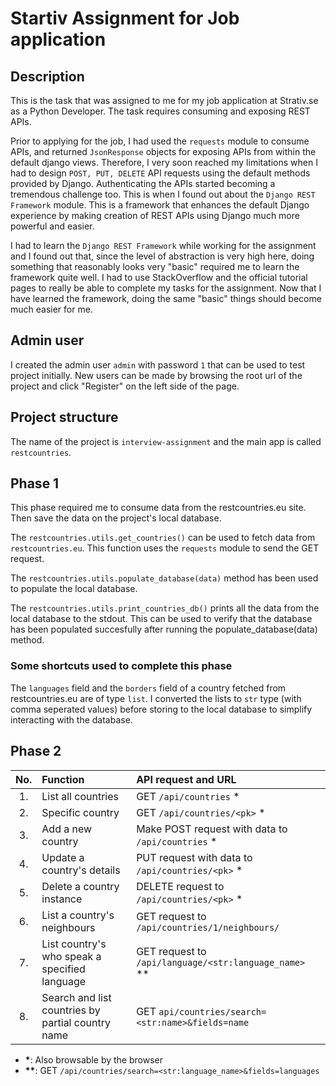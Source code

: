 # Startiv Assignment for Job application

## Description

This is the task that was assigned to me for my job application at Strativ.se
as a Python Developer. The task requires consuming and exposing REST APIs.

Prior to applying for the job, I had used the `requests` module to consume
APIs, and returned `JsonResponse` objects for exposing APIs from within the
default django views. Therefore, I very soon reached my limitations when I had
to design `POST, PUT, DELETE` API requests using the default methods provided
by Django. Authenticating the APIs started becoming a tremendous challenge too.
This is when I found out about the `Django REST Framework` module. This is a
framework that enhances the default Django experience by making creation of
REST APIs using Django much more powerful and easier.

I had to learn the `Django REST Framework` while working for the assignment
and I found out that, since the level of abstraction is very high here, doing
something that reasonably looks very "basic" required me to learn the framework
quite well. I had to use StackOverflow and the official tutorial pages to really
be able to complete my tasks for the assignment. Now that I have learned the
framework, doing the same "basic" things should become much easier for me.

## Admin user

I created the admin user `admin` with password `1` that can be used to test
project initially. New users can be made by browsing the root url of the
project and click "Register" on the left side of the page.

## Project structure

The name of the project is `interview-assignment` and the main app is called
`restcountries`.

## Phase 1

This phase required me to consume data from the restcountries.eu site. Then
save the data on the project's local database.

The `restcountries.utils.get_countries()` can be used to fetch data from
`restcountries.eu`. This function uses the `requests` module to send the GET
request.

The `restcountries.utils.populate_database(data)` method has been used to
populate the local database.

The `restcountries.utils.print_countries_db()` prints all the data from the
local database to the stdout. This can be used to verify that the database has
been populated succesfully after running the populate_database(data) method.

### Some shortcuts used to complete this phase

The `languages` field and the `borders` field of a country fetched from
restcountries.eu are of type `list`. I converted the lists to `str` type (with
comma seperated values) before storing to the local database to simplify
interacting with the database.

## Phase 2

| No.   |  Function  |  API request and URL |
| :---: | :-------------------------- | :--------------------------------------- |
| 1.    | List all countries | GET `/api/countries` \* |
| 2.    | Specific country | GET `/api/countries/<pk>` \* |
| 3.    | Add a new country | Make POST request with data to `/api/countries` \* |
| 4.    | Update a country's details | PUT request with data to `/api/countries/<pk>` \* |
| 5.    | Delete a country instance | DELETE request to `/api/countries/<pk>` \* |
| 6.    | List a country's neighbours | GET request to `/api/countries/1/neighbours/` |
| 7.    | List country's who speak a specified language | GET request to `/api/language/<str:language_name>` \*\* |
| 8.    | Search and list countries by partial country name | GET `api/countries/search=<str:name>&fields=name` |


+ __\*__: Also browsable by the browser
+ __\*\*__: GET `/api/countries/search=<str:language_name>&fields=languages`

